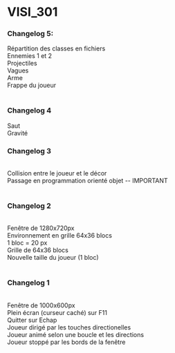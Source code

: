 # VISI_301

<h3>Changelog 5:</h3>
	Répartition des classes en fichiers<br>
	Ennemies 1 et 2<br>
	Projectiles<br>
	Vagues<br>
	Arme<br>
	Frappe du joueur<br>
<br>
<h3>Changelog 4 </h3>
	  Saut<br>
	  Gravité<br>

<h3>Changelog 3</h3><br>
	Collision entre le joueur et le décor<br>
	Passage en programmation orienté objet -- IMPORTANT<br>
<br>
<h3>Changelog 2</h3><br>
	Fenêtre de 1280x720px<br>
	Environnement en grille 64x36 blocs<br>
	1 bloc = 20 px<br>
	Grille de 64x36 blocs<br>
	Nouvelle taille du joueur (1 bloc)<br>
<br>
<h3>Changelog 1</h3><br>
	Fenêtre de 1000x600px<br>
	Plein écran (curseur caché) sur F11<br>
	Quitter sur Echap<br>
	Joueur dirigé par les touches directionelles<br>
	Joueur animé selon une boucle et les directions<br>
	Joueur stoppé par les bords de la fenêtre<br>
